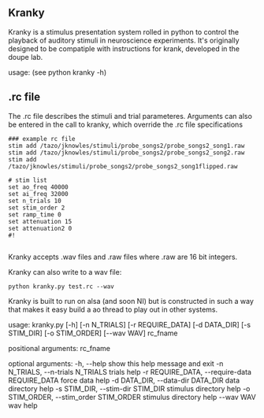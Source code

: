 ## Kranky

Kranky is a stimulus presentation system rolled in python to control the playback of auditory stimuli in neuroscience experiments. It's originally designed to be compatiple with instructions for krank, developed in the doupe lab. 

usage: 
(see python kranky -h)


## .rc file
The .rc file describes the stimuli and trial parameteres.  Arguments can also be entered in the call to kranky, which override the .rc file specifications


```
### example rc file
stim add /tazo/jknowles/stimuli/probe_songs2/probe_songs2_song1.raw
stim add /tazo/jknowles/stimuli/probe_songs2/probe_songs2_song2.raw
stim add /tazo/jknowles/stimuli/probe_songs2/probe_songs2_song1flipped.raw

# stim list
set ao_freq 40000
set ai_freq 32000
set n_trials 10
set stim_order 2
set ramp_time 0
set attenuation 15
set attenuation2 0
#!


```


Kranky accepts .wav files and .raw files where .raw are 16 bit integers.


Kranky can also write to a wav file:  

	python kranky.py test.rc --wav



Kranky is built to run on alsa (and soon NI) but is constructed in such a way that makes it easy build a ao thread to play out in other systems.


	

usage: kranky.py [-h] [-n N_TRIALS] [-r REQUIRE_DATA] [-d DATA_DIR]
                 [-s STIM_DIR] [-o STIM_ORDER] [--wav WAV]
                 rc_fname

positional arguments:
  rc_fname

optional arguments:
  -h, --help            show this help message and exit
  -n N_TRIALS, --n-trials N_TRIALS
                        trials help
  -r REQUIRE_DATA, --require-data REQUIRE_DATA
                        force data help
  -d DATA_DIR, --data-dir DATA_DIR
                        data directory help
  -s STIM_DIR, --stim-dir STIM_DIR
                        stimulus directory help
  -o STIM_ORDER, --stim_order STIM_ORDER
                        stimulus directory help
  --wav WAV             wav help